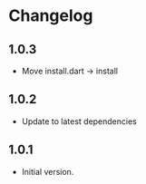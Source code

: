 # Changelog

## 1.0.3

- Move install.dart -> install

## 1.0.2

- Update to latest dependencies

## 1.0.1

- Initial version.
